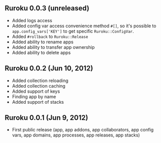 ## Ruroku 0.0.3 (unreleased)

* Added logs access
* Added config var access convenience method `#[]`, so it's possible to
  `app.config_vars['KEY']` to get specific `Ruroku::ConfigVar`.
* Added `#rollback` to `Ruroku::Release`
* Added ability to rename apps
* Added ability to transfer app ownership
* Added ability to delete apps

## Ruroku 0.0.2 (Jun 10, 2012)

* Added collection reloading
* Added collection caching
* Added support of keys
* Finding app by name
* Added support of stacks

## Ruroku 0.0.1 (Jun 9, 2012)

* First public release (app, app addons, app collaborators, app config
  vars, app domains, app processes, app releases, app stacks)
